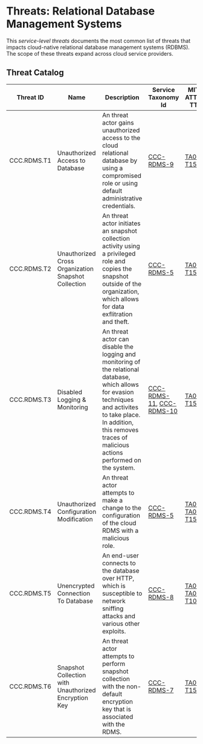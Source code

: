 # Threats: Relational Database Management Systems

This _service-level threats_ documents the most common list of threats that impacts cloud-native relational database management systems (RDBMS). The scope of these threats expand across cloud service providers.

## Threat Catalog

| Threat ID | Name | Description | Service Taxonomy Id | MITRE ATT&CK TTPs |
|-----------|------|-------------|---------------------|---------------------|
| CCC.RDMS.T1 | Unauthorized Access to Database | An threat actor gains unauthorized access to the cloud relational database by using a compromised role or using default administrative credentials. | [CCC-RDMS-9](./taxonomy.md/#CCC-RDMS-9) | [TA0006](https://attack.mitre.org/tactics/TA0006/), [T1552](https://attack.mitre.org/techniques/T1552/) |
| CCC.RDMS.T2 | Unauthorized Cross Organization Snapshot Collection | An threat actor initiates an snapshot collection activity using a privileged role and copies the snapshot outside of the organization, which allows for data exflitration and theft. | [CCC-RDMS-5](./taxonomy.md/#CCC-RDMS-5) | [TA0009](https://attack.mitre.org/tactics/TA0009/), [T1530](https://attack.mitre.org/techniques/T1530/) |
| CCC.RDMS.T3 | Disabled Logging & Monitoring | An threat actor can disable the logging and monitoring of the relational database, which allows for evasion techniques and activites to take place. In addition, this removes traces of malicious actions performed on the system. | [CCC-RDMS-11](./taxonomy.md/#CCC-RDMS-11), [CCC-RDMS-10](./taxonomy.md/#CCC-RDMS-10) | [TA0005](https://attack.mitre.org/tactics/TA0005/), [T1562](https://attack.mitre.org/techniques/T1562/)|
| CCC.RDMS.T4 | Unauthorized Configuration Modification | An threat actor attempts to make a change to the configuration of the cloud RDMS with a malicious role. | [CCC-RDMS-5](./taxonomy.md/#CCC-RDMS-5) | [TA0004](https://attack.mitre.org/tactics/TA0004), [TA0005](https://attack.mitre.org/tactics/TA0005), [T1548](https://attack.mitre.org/techniques/T1548/) |
| CCC.RDMS.T5 | Unencrypted Connection To Database | An end-user connects to the database over HTTP, which is susceptible to network sniffing attacks and various other exploits. | [CCC-RDMS-8](./taxonomy.md/#CCC-RDMS-8) | [TA0006](https://attack.mitre.org/tactics/TA0006), [TA0007](https://attack.mitre.org/tactics/TA0007), [T1040](https://attack.mitre.org/techniques/T1040/) |
| CCC.RDMS.T6 | Snapshot Collection with Unauthorized Encryption Key | An threat actor attempts to perform snapshot collection with the non-default encryption key that is associated with the RDMS. | [CCC-RDMS-7](./taxonomy.md/#CCC-RDMS-7) | [TA0009](https://attack.mitre.org/tactics/TA0009), [T1530](https://attack.mitre.org/techniques/T1530/) |

<a id="CCC-RDMS-T1"></a>
<a id="CCC-RDMS-T2"></a>
<a id="CCC-RDMS-T3"></a>
<a id="CCC-RDMS-T4"></a>
<a id="CCC-RDMS-T5"></a>
<a id="CCC-RDMS-T6"></a>
